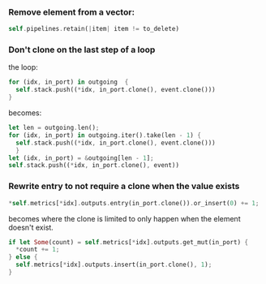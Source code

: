 ### Remove element from a vector:

```rust
self.pipelines.retain(|item| item != to_delete)
```

### Don't clone on the last step of a loop

the loop:
```rust
for (idx, in_port) in outgoing  {
  self.stack.push((*idx, in_port.clone(), event.clone()))
}
```

becomes:

```rust
let len = outgoing.len();
for (idx, in_port) in outgoing.iter().take(len - 1) {
  self.stack.push((*idx, in_port.clone(), event.clone()))
  }
let (idx, in_port) = &outgoing[len - 1];
self.stack.push((*idx, in_port.clone(), event))
```

### Rewrite entry to not require a clone when the value exists

```rust
*self.metrics[*idx].outputs.entry(in_port.clone()).or_insert(0) += 1;
```

becomes where the clone is limited to only happen when the element doesn't exist.

```rust
if let Some(count) = self.metrics[*idx].outputs.get_mut(in_port) {
  *count += 1;
} else {
  self.metrics[*idx].outputs.insert(in_port.clone(), 1);
}
```
